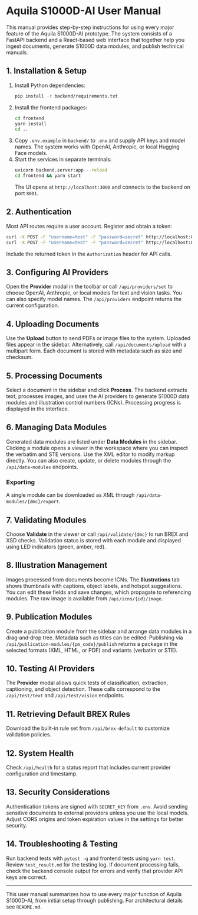 # Aquila S1000D-AI User Manual

This manual provides step-by-step instructions for using every major feature of the Aquila S1000D-AI prototype. The system consists of a FastAPI backend and a React-based web interface that together help you ingest documents, generate S1000D data modules, and publish technical manuals.

## 1. Installation & Setup
1. Install Python dependencies:
   ```bash
   pip install -r backend/requirements.txt
   ```
2. Install the frontend packages:
   ```bash
   cd frontend
   yarn install
   cd ..
   ```
3. Copy `.env.example` in `backend/` to `.env` and supply API keys and model names. The system works with OpenAI, Anthropic, or local Hugging Face models.
4. Start the services in separate terminals:
   ```bash
   uvicorn backend.server:app --reload
   cd frontend && yarn start
   ```
   The UI opens at `http://localhost:3000` and connects to the backend on port `8001`.

## 2. Authentication
Most API routes require a user account. Register and obtain a token:
```bash
curl -X POST -F "username=test" -F "password=secret" http://localhost:8001/auth/register
curl -X POST -F "username=test" -F "password=secret" http://localhost:8001/auth/token
```
Include the returned token in the `Authorization` header for API calls.

## 3. Configuring AI Providers
Open the **Provider** modal in the toolbar or call `/api/providers/set` to choose OpenAI, Anthropic, or local models for text and vision tasks. You can also specify model names. The `/api/providers` endpoint returns the current configuration.

## 4. Uploading Documents
Use the **Upload** button to send PDFs or image files to the system. Uploaded files appear in the sidebar. Alternatively, call `/api/documents/upload` with a multipart form. Each document is stored with metadata such as size and checksum.

## 5. Processing Documents
Select a document in the sidebar and click **Process**. The backend extracts text, processes images, and uses the AI providers to generate S1000D data modules and illustration control numbers (ICNs). Processing progress is displayed in the interface.

## 6. Managing Data Modules
Generated data modules are listed under **Data Modules** in the sidebar. Clicking a module opens a viewer in the workspace where you can inspect the verbatim and STE versions. Use the XML editor to modify markup directly. You can also create, update, or delete modules through the `/api/data-modules` endpoints.

### Exporting
A single module can be downloaded as XML through `/api/data-modules/{dmc}/export`.

## 7. Validating Modules
Choose **Validate** in the viewer or call `/api/validate/{dmc}` to run BREX and XSD checks. Validation status is stored with each module and displayed using LED indicators (green, amber, red).

## 8. Illustration Management
Images processed from documents become ICNs. The **Illustrations** tab shows thumbnails with captions, object labels, and hotspot suggestions. You can edit these fields and save changes, which propagate to referencing modules. The raw image is available from `/api/icns/{id}/image`.

## 9. Publication Modules
Create a publication module from the sidebar and arrange data modules in a drag‑and‑drop tree. Metadata such as titles can be edited. Publishing via `/api/publication-modules/{pm_code}/publish` returns a package in the selected formats (XML, HTML, or PDF) and variants (verbatim or STE).

## 10. Testing AI Providers
The **Provider** modal allows quick tests of classification, extraction, captioning, and object detection. These calls correspond to the `/api/test/text` and `/api/test/vision` endpoints.

## 11. Retrieving Default BREX Rules
Download the built-in rule set from `/api/brex-default` to customize validation policies.

## 12. System Health
Check `/api/health` for a status report that includes current provider configuration and timestamp.

## 13. Security Considerations
Authentication tokens are signed with `SECRET_KEY` from `.env`. Avoid sending sensitive documents to external providers unless you use the local models. Adjust CORS origins and token expiration values in the settings for better security.

## 14. Troubleshooting & Testing
Run backend tests with `pytest -q` and frontend tests using `yarn test`. Review `test_result.md` for the testing log. If document processing fails, check the backend console output for errors and verify that provider API keys are correct.

---
This user manual summarizes how to use every major function of Aquila S1000D-AI, from initial setup through publishing. For architectural details see `README.md`.
